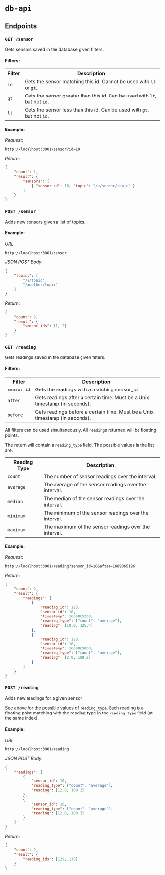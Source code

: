 # `db-api`

## Endpoints

### `GET /sensor`

Gets sensors saved in the database given filters.

#### Filters:

<table>
    <tr>
        <th>Filter</th>
        <th>Description</th>
    </tr>
    <tr>
        <td><code>id</code></td>
        <td>Gets the sensor matching this id. Cannot be used with <code>lt</code> or <code>gt</code>.</td>
    </tr>
    <tr>
        <td><code>gt</code></td>
        <td>Gets the sensor greater than this id. Can be used with <code>lt</code>, but not <code>id</code>.</td>
    </tr>
    <tr>
        <td><code>lt</code></td>
        <td>Gets the sensor less than this id. Can be used with <code>gt</code>, but not <code>id</code>.</td>
    </tr>
</table>


#### Example:

_Request_:
```
http://localhost:3001/sensor?id=10
```

_Return_:
```json
{
    "count": 1,
    "result": {
        "sensors": [
            { "sensor_id": 10, "topic": "/a/sensor/topic" }
        ]
    }
}
```

### `POST /sensor`

Adds new sensors given a list of topics.

#### Example:


_URL_
```
http://localhost:3001/sensor
```

_JSON POST Body_:
```json
{
    "topics": [
        "/a/topic",
        "/another/topic"
    ]
}
```

_Return_:
```json
{
    "count": 2,
    "result": {
        "sensor_ids": [1, 2]
    }
}
```


### `GET /reading`

Gets readings saved in the database given filters.

#### Filters:

<table>
    <tr>
        <th>Filter</th>
        <th>Description</th>
    </tr>
    <tr>
        <td><code>sensor_id</code></td>
        <td>Gets the readings with a matching sensor_id.</td>
    </tr>
    <tr>
        <td><code>after</code></td>
        <td>Gets readings after a certain time. Must be a Unix timestamp (in seconds).</td>
    </tr>
    <tr>
        <td><code>before</code></td>
        <td>Gets readings before a certain time. Must be a Unix timestamp (in seconds).</td>
    </tr>
</table>

All filters can be used simultaneously. All `reading`s returned will be floating points.

The return will contain a `reading_type` field. The possible values in the list are:

<table>
    <tr>
        <th>Reading Type</th>
        <th>Description</th>
    </tr>
    <tr>
        <td><code>count</code></td>
        <td>The number of sensor readings over the interval.</td>
    </tr>
    <tr>
        <td><code>average</code></td>
        <td>The average of the sensor readings over the interval.</td>
    </tr>
    <tr>
        <td><code>median</code></td>
        <td>The median of the sensor readings over the interval.</td>
    </tr>
    <tr>
        <td><code>minimum</code></td>
        <td>The minimum of the sensor readings over the interval.</td>
    </tr>
    <tr>
        <td><code>maximum</code></td>
        <td>The maximum of the sensor readings over the interval.</td>
    </tr>
</table>


#### Example:

_Request_:
```
http://localhost:3001/reading?sensor_id=10&after=1689865196
```

_Return_:
```json
{
    "count": 2,
    "result": {
        "readings": [
            {
                "reading_id": 123,
                "sensor_id": 10,
                "timestamp": 1689865200,
                "reading_type": ["count", "average"],
                "reading": [10.0, 125.4]
            },
            {
                "reading_id": 128,
                "sensor_id": 10,
                "timestamp": 1689865800,
                "reading_type": ["count", "average"],
                "reading": [2.0, 100.2]
            }
        ]
    }
}
```

### `POST /reading`

Adds new readings for a given sensor.

See above for the possible values of `reading_type`. Each reading is a floating
point matching with the reading type in the `reading_type` field (at the same
index).

#### Example:


_URL_
```
http://localhost:3001/reading
```

_JSON POST Body_:
```json
{
    "readings": [
        {
            "sensor_id": 10,
            "reading_type": ["count", "average"],
            "reading": [12.0, 100.3]
        },
        {
            "sensor_id": 10,
            "reading_type": ["count", "average"],
            "reading": [12.0, 100.3]
        }
    ]
}
```

_Return_:
```json
{
    "count": 2,
    "result": {
        "reading_ids": [129, 130]
    }
}
```
